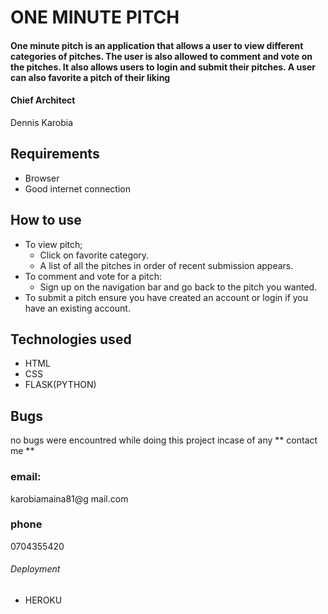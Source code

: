 # ONE MINUTE PITCH
#### One minute pitch is an application that allows a user to view different categories of pitches. The user is also allowed to comment and vote on the pitches. It also allows users to login and submit their pitches. A user can also favorite a pitch of their liking

#### Chief Architect
 Dennis Karobia

## Requirements
* Browser
* Good internet connection

## How to use

* To view pitch;
    * Click on favorite category.
    * A list of all the pitches in order of recent submission appears.
* To comment and vote for a pitch:
    * Sign up on the navigation bar and go back to the pitch you wanted.
* To submit a pitch ensure you have created an account or login if you have an existing account.

## Technologies used
* HTML
* CSS
* FLASK(PYTHON)
## Bugs 
no bugs were encountred while doing this project incase of any ** contact me **
### email: 
karobiamaina81@g mail.com
### phone
0704355420

###### Deployment
* HEROKU

<br>
